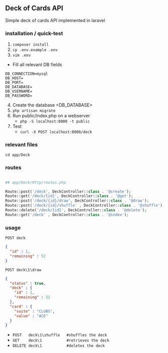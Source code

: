 ## Deck of Cards API

Simple deck of cards API implemented in laravel

### installation / quick-test

1. `composer install`
2. `cp .env.example .env`
3. `vim .env`
  * Fill all relevant DB fields
```
DB_CONNECTION=mysql
DB_HOST=
DB_PORT=
DB_DATABASE=
DB_USERNAME=
DB_PASSWORD=
```
4. Create the database <DB_DATABASE>
5. `php artisan migrate`
6. Run public/index.php on a webserver
   * `php -S localhost:8000 -t public`
7. Test
   * `curl -X POST localhost:8000/deck`

### relevant files

`cd app/Deck`

### routes

```php

## app/Deck/Http/routes.php

Route::post('/deck', DeckController::class . '@create');
Route::get('/deck/{id}', DeckController::class . '@get');
Route::post('/deck/{id}/draw', DeckController::class . '@draw');
Route::post('/deck/{id}/shuffle' , DeckController::class . '@shuffle');
Route::delete('/deck/{id}', DeckController::class . '@delete');
Route::get('/deck' , DeckController::class . '@index');

```

### usage

`POST deck`
```json
{
  "id" : 1,
  "remaining" : 52
}
```

`POST deck\1\draw`
```json
{
  "status" : true,
  "deck" : {
    "id" : 1,
    "remaining" : 51
  },
  "card" : {
    "suite" : "CLUBS",
    "value" : "ACE"
  }
}
```

-  `POST   deck\1\shuffle   #shuffles the deck`
-  `GET    deck\1           #retrieves the deck`
- `DELETE deck\1           #deletes the deck`


